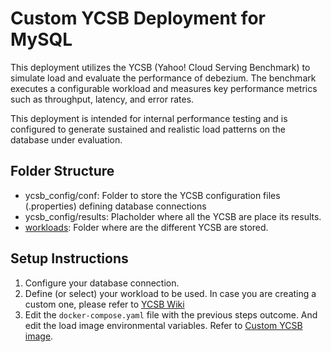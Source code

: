 # Custom YCSB Deployment for MySQL

This deployment utilizes the YCSB (Yahoo! Cloud Serving Benchmark) to simulate load and evaluate the performance of debezium. The benchmark executes a configurable workload and measures key performance metrics such as throughput, latency, and error rates.

This deployment is intended for internal performance testing and is configured to generate sustained and realistic load patterns on the database under evaluation.

## Folder Structure

* ycsb_config/conf: Folder to store the YCSB configuration files (.properties) defining database connections
* ycsb_config/results: Placholder where all the YCSB are place its results.
* [workloads](../workloads/): Folder where are the different YCSB are stored. 

## Setup Instructions

1. Configure your database connection. 
2. Define (or select) your workload to be used. In case you are creating a custom one, please refer to [YCSB Wiki](https://github.com/brianfrankcooper/YCSB/wiki/Implementing-New-Workloads)
3. Edit the `docker-compose.yaml` file with the previous steps outcome. And edit the load image environmental variables. Refer to [Custom YCSB image](../../../container_images/ycsb_jdbc/README.md). 
